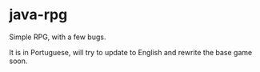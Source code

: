 # java-rpg

Simple RPG, with a few bugs.

It is in Portuguese, will try to update to English and rewrite the base game soon.

